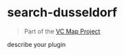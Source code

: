 # search-dusseldorf

> Part of the [VC Map Project](https://github.com/virtualcitySYSTEMS/map-ui)

describe your plugin
